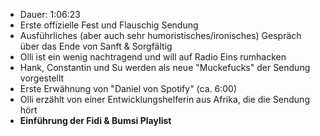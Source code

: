 - Dauer: 1:06:23  
- Erste offizielle Fest und Flauschig Sendung
- Ausführliches (aber auch sehr humoristisches/ironisches) Gespräch über das Ende von Sanft & Sorgfältig
- Olli ist ein wenig nachtragend und will auf Radio Eins rumhacken
- Hank, Constantin und Su werden als neue "Muckefucks" der Sendung vorgestellt
- Erste Erwähnung von "Daniel von Spotify" (ca. 6:00)
- Olli erzählt von einer Entwicklungshelferin aus Afrika, die die Sendung hört  
- **Einführung der Fidi & Bumsi Playlist**
